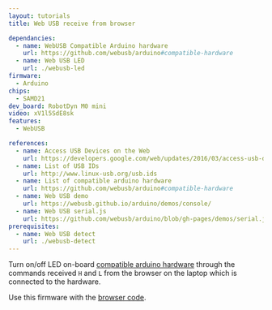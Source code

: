 ```yaml
---
layout: tutorials
title: Web USB receive from browser

dependancies:
  - name: WebUSB Compatible Arduino hardware
    url: https://github.com/webusb/arduino#compatible-hardware
  - name: Web USB LED
    url: ./webusb-led
firmware:
  - Arduino
chips:
  - SAMD21
dev_board: RobotDyn M0 mini
video: xV1l5SdE8sk
features:
  - WebUSB

references:
  - name: Access USB Devices on the Web
    url: https://developers.google.com/web/updates/2016/03/access-usb-devices-on-the-web
  - name: List of USB IDs
    url: http://www.linux-usb.org/usb.ids
  - name: List of compatible arduino hardware
    url: https://github.com/webusb/arduino#compatible-hardware
  - name: Web USB demo
    url: https://webusb.github.io/arduino/demos/console/
  - name: Web USB serial.js
    url: https://github.com/webusb/arduino/blob/gh-pages/demos/serial.js
prerequisites:
  - name: Web USB detect
    url: ./webusb-detect
---
```


Turn on/off LED on-board [compatible arduino hardware](https://github.com/webusb/arduino#compatible-hardware) through the commands received `H` and `L` from the browser on the laptop which is connected to the hardware.

Use this firmware with the [browser code](./webusb-led).

